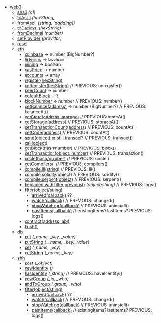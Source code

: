 
* [web3](#web3)
  * [sha3](#web3sha3) *(s1)*
  * [toAscii](#web3toascii) *(hexString)*
  * [fromAscii](#web3fromascii) *(string, [padding])*
  * [toDecimal](#web3todecimal) *(hexString)*
  * [fromDecimal](#web3fromdecimal) *(number)*
  * [setProvider](#web3setprovider) *(providor)*
  * [reset](#web3reset)
  * [eth](#web3eth)
    * [coinbase](#web3ethcoinbase) -> number (BigNumber?)
    * [listening](#web3ethlistening) -> boolean
    * [mining](#web3ethmining) -> boolean
    * [gasPrice](#web3ethgasprice) -> number
    * [accounts](#web3ethaccounts) -> array
    * [register(hexString)](#web3ethregister)
    * [unRegister(hexString)](#web3ethunregister) // PREVIOUS: unregister()
    * [peerCount](#web3ethpeercount) -> number
    * [defaultBlock](#web3ethdefaultblock) -> ?
    * [blockNumber](#web3ethnumber) -> number // PREVIOUS: number()
    * [getBalance(address)](#web3ethbalanceat) -> number (BigNumber?) // PREVIOUS: balanceAt()
    * [getState(address, storage)](#web3ethstateat) // PREVIOUS: stateAt()
    * [getStorage(address)](#web3ethstorageat) // PREVIOUS: storageAt()
    * [getTransactionCount(address)](#web3ethcountat) // PREVIOUS: countAt()
    * [getCode(address)](#web3ethcodeat) // PREVIOUS: countAt()
    * [send(object) or still transact?](#web3ethtransact)  // PREVIOUS: transact() 
    * [call(object)](#web3ethcall)
    * [getBlock(hash/number)](#web3ethblock)  // PREVIOUS: block() 
    * [getTransaction(object, number)](#web3ethtransaction)  // PREVIOUS: transaction() 
    * [uncle(hash/number)](#web3ethuncle)  // PREVIOUS: uncle()
    * [getCompilers()](#web3ethcompilers)  // PREVIOUS: compilers()
    * [compile.lll(string)](#web3ethlll)  // PREVIOUS: lll()
    * [compile.solidity(object)](#web3ethsolidity)  // PREVIOUS: solidity()
    * [compile.serpent(object)](#web3ethserpent)  // PREVIOUS: serpent()
    * [Replaced with filter.previous()](#web3ethlogs) *(object/string)* // PREVIOUS: logs()
    * [filter(object/string)](#web3ethwatch)
      * [arrived(callback)](#) ??
      * [watch(callback)](#) // PREVIOUS: changed()
      * [stopWatching(callback)](#) // PREVIOUS: uninstall()
      * [pastItems(callback)](#)  // existingItems? lastItems? PREVIOUS: logs()
    * [contract(address, abi)](#web3ethcontract)
    * [flush()](#web3ethflush)
  * [db](#web3db)
    * [put](#web3dbput) *(_name, _key, _value)*
    * [putString](#web3dbputstring) *(__name, _key, _value)*
    * [get](#web3dbget) *(_name, _key)*
    * [getString](#web3dbgetstring) *(_name, _key)*
  * [shh](#web3shh)
    * [post](#web3shhpost) *(_object)*
    * [newIdentity](#web3shhnewidentity) *()*
    * [hasIdentity](#web3shhhaveidentity) *(_string)*  // PREVIOUS: haveIdentity()
    * [newGroup](#web3shhnewgroup) *(_id, _who)*
    * [addToGroup](#web3shhaddtogroup) *(_group, _who)*
    * [filter(object/string)](#web3shhwatch)
      * [arrived(callback)](#) ??
      * [watch(callback)](#) // PREVIOUS: changed()
      * [stopWatching(callback)](#) // PREVIOUS: uninstall()
      * [pastItems(callback)](#)  // existingItems? lastItems? PREVIOUS: logs()
